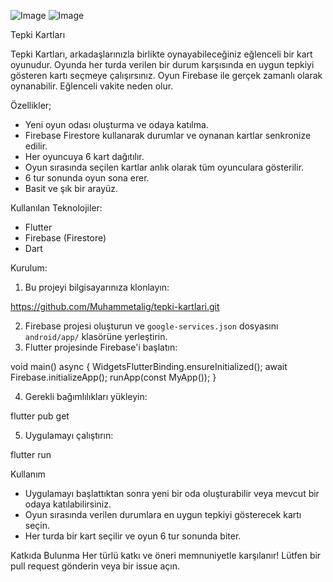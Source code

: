 ![Image](https://github.com/user-attachments/assets/37648c13-7264-4514-ad91-2ba8b04f0b76) ![Image](https://github.com/user-attachments/assets/7385ad21-1781-4655-8047-eb99986be924)


Tepki Kartları

Tepki Kartları, arkadaşlarınızla birlikte oynayabileceğiniz eğlenceli bir kart oyunudur. Oyunda her turda verilen bir durum karşısında en uygun tepkiyi gösteren kartı seçmeye çalışırsınız. Oyun Firebase ile gerçek zamanlı olarak oynanabilir. Eğlenceli vakite neden olur.

Özellikler;
- Yeni oyun odası oluşturma ve odaya katılma.
- Firebase Firestore kullanarak durumlar ve oynanan kartlar senkronize edilir.
- Her oyuncuya 6 kart dağıtılır.
- Oyun sırasında seçilen kartlar anlık olarak tüm oyunculara gösterilir.
- 6 tur sonunda oyun sona erer.
- Basit ve şık bir arayüz.

Kullanılan Teknolojiler:
- Flutter
- Firebase (Firestore)
- Dart

Kurulum:
1. Bu projeyi bilgisayarınıza klonlayın:

https://github.com/Muhammetalig/tepki-kartlari.git

2. Firebase projesi oluşturun ve `google-services.json` dosyasını `android/app/` klasörüne yerleştirin.
3. Flutter projesinde Firebase'i başlatın:

void main() async {
  WidgetsFlutterBinding.ensureInitialized();
  await Firebase.initializeApp();
  runApp(const MyApp());
}

4. Gerekli bağımlılıkları yükleyin:

flutter pub get

5. Uygulamayı çalıştırın:

flutter run


Kullanım
- Uygulamayı başlattıktan sonra yeni bir oda oluşturabilir veya mevcut bir odaya katılabilirsiniz.
- Oyun sırasında verilen durumlara en uygun tepkiyi gösterecek kartı seçin.
- Her turda bir kart seçilir ve oyun 6 tur sonunda biter.

Katkıda Bulunma
Her türlü katkı ve öneri memnuniyetle karşılanır! Lütfen bir pull request gönderin veya bir issue açın.


